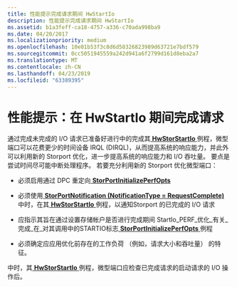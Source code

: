 ```yaml
---
title: 性能提示完成请求期间 HwStartIo
description: 性能提示完成请求期间 HwStartIo
ms.assetid: b1a3feff-ca18-4757-a336-c70ada998ba9
ms.date: 04/20/2017
ms.localizationpriority: medium
ms.openlocfilehash: 10e01b53f3c8d6d58326823989d63721e7bdf579
ms.sourcegitcommit: 0cc5051945559a242d941a6f2799d161d8eba2a7
ms.translationtype: MT
ms.contentlocale: zh-CN
ms.lasthandoff: 04/23/2019
ms.locfileid: "63389395"
---
```

# <a name="performance-tip-completing-requests-during-hwstartio"></a>性能提示：在 HwStartIo 期间完成请求


通过完成未完成的 I/O 请求已准备好进行中的完成其[ **HwStorStartIo** ](https://msdn.microsoft.com/library/windows/hardware/ff557423)例程，微型端口可以花费更少的时间设备 IRQL (DIRQL)，从而提高系统的响应能力，并此外可以利用新的 Storport 优化，进一步提高系统的响应能力和 I/O 吞吐量。 要点是尝试时间尽可能中断处理程序。 若要充分利用新的 Storport 优化微型端口：

-   必须启用通过 DPC 重定向[ **StorPortInitializePerfOpts**](https://msdn.microsoft.com/library/windows/hardware/ff567114)

-   必须使用[ **StorPortNotification (NotificationType = RequestComplete)** ](https://msdn.microsoft.com/library/windows/hardware/ff567446)中时，在其[ **HwStorStartIo** ](https://msdn.microsoft.com/library/windows/hardware/ff557423)例程，以通知Storport 的已完成的 I/O 请求

-   应指示其旨在通过设置存储帐户是否进行完成期间 StartIo\_PERF\_优化\_有关\_完成\_在\_对其调用中的STARTIO标志[ **StorPortInitializePerfOpts** ](https://msdn.microsoft.com/library/windows/hardware/ff567114)例程

-   必须确定应应用优化前存在的工作负荷 （例如，请求大小和吞吐量） 的特征。

中时，其[ **HwStorStartIo** ](https://msdn.microsoft.com/library/windows/hardware/ff557423)例程，微型端口应检查已完成请求的启动请求的 I/O 操作后。

 

 




